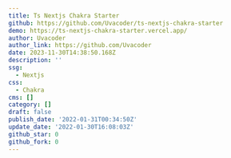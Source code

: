 ```yaml
---
title: Ts Nextjs Chakra Starter
github: https://github.com/Uvacoder/ts-nextjs-chakra-starter
demo: https://ts-nextjs-chakra-starter.vercel.app/
author: Uvacoder
author_link: https://github.com/Uvacoder
date: 2023-11-30T14:38:50.168Z
description: ''
ssg:
  - Nextjs
css:
  - Chakra
cms: []
category: []
draft: false
publish_date: '2022-01-31T00:34:50Z'
update_date: '2022-01-30T16:08:03Z'
github_star: 0
github_fork: 0
---
```

